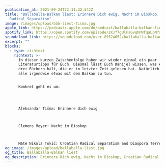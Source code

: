 ```yaml
---
publication_at: 2021-09-24T22:11:32.542Z
title: "Ballaballa-Balkan liest: Erinnere Dich ewig, Nacht im Bioskop, Croatian
  Radical Separatism"
image: /images/upload/bbb-liest-tisma.jpg
apple_link: https://podcasts.apple.com/de/podcast/ballaballa-balkan-liest-erinnere-dich-ewig-nacht-im/id1170436903?i=1000536530638
spotify_link: https://open.spotify.com/episode/2KJf7gUlFaGvqhPWfqaLpN?si=7312204448f24a76
soundcloud_link: https://soundcloud.com/user-89524652/ballaballa-balkan-liest-erinnere-dich-ewig-nacht-im-bioskop-croatian-radical-separatism
excerpt: ""
blocks:
  - type: richtext
    richtext: >-
      In dieser kurzen Zwischenfolge haben wir wieder einmal ein paar
      Literaturtipps für Euch. Diesmal lässt Euch Danijel wissen, was er von
      drei Büchern hält, die er in letzter Zeit gelesen hat. Natürlich haben sie
      alle irgendwie etwas mit dem Balkan zu tun.


      Konkret geht es um:




      Aleksandar Tišma: Erinnere dich ewig



      Clemens Meyer: Nacht im Bioskop



      Mate Nikola Tokić: Croatian Radical Separatism and Diaspora Terrorism during the Cold War
og_image: /images/upload/ballaballa-liest.jpg
og_title: Ballaballa-Balkan liest
og_description: Erinnere Dich ewig, Nacht im Bioskop, Croatian Radical Separatism
---
```

